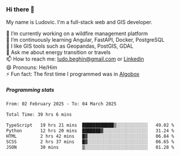 ### Hi there 👋

My name is Ludovic. I'm a full-stack web and GIS developer.

 🔭 I’m currently working on a wildfire management platform<br/>
 🌱 I’m continuously learning Angular, FastAPI, Docker, PostgreSQL<br/>
 👯 I like GIS tools such as Geopandas, PostGIS, GDAL<br/>
 💬 Ask me about energy transition or travels<br/>
 📫 How to reach me: ludo.beghin@gmail.com or [Linkedin](https://www.linkedin.com/in/ludovic-beghin/)<br/>
 😄 Pronouns: He/Him<br/>
 ⚡ Fun fact: The first time I programmed was in [Algobox](https://fr.wikipedia.org/wiki/Algobox)<br/>

##### Programming stats
<!--START_SECTION:waka-->

```txt
From: 02 February 2025 - To: 04 March 2025

Total Time: 39 hrs 6 mins

TypeScript   19 hrs 21 mins  ████████████▒░░░░░░░░░░░░   49.02 %
Python       12 hrs 20 mins  ███████▓░░░░░░░░░░░░░░░░░   31.24 %
HTML         2 hrs 42 mins   █▓░░░░░░░░░░░░░░░░░░░░░░░   06.84 %
SCSS         2 hrs 37 mins   █▓░░░░░░░░░░░░░░░░░░░░░░░   06.65 %
JSON         30 mins         ▒░░░░░░░░░░░░░░░░░░░░░░░░   01.28 %
```

<!--END_SECTION:waka-->
